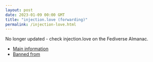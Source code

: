 ```yaml
---
layout: post
date: 2023-01-09 00:00 GMT
title: "injection.love (forwarding)"
permalink: /injection-love.html
---
```


No longer updated - check injection.love on the Fediverse Almanac.

* [Main information](https://www.fediversealmanac.com/api/v1/instances/injection.love)
* [Banned from](https://www.fediversealmanac.com/api/v1/instances/injection.love/banned_from)

